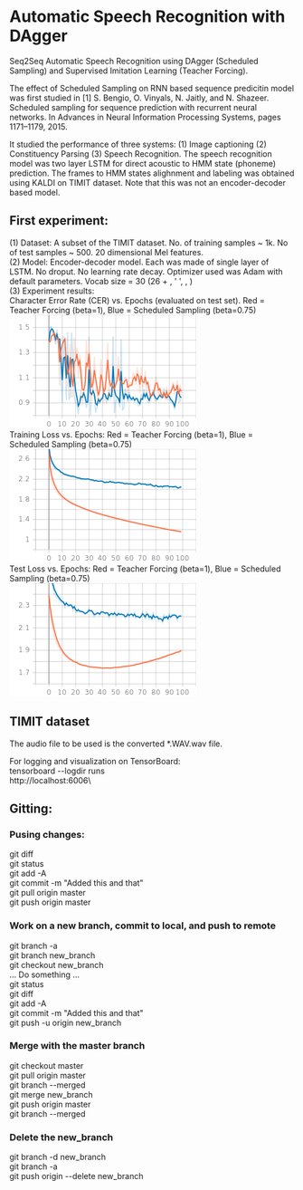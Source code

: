 # Automatic Speech Recognition with DAgger
Seq2Seq Automatic Speech Recognition using DAgger (Scheduled Sampling) and Supervised Imitation Learning (Teacher Forcing).


The effect of Scheduled Sampling on RNN based sequence predicitin model was first studied in [1] S. Bengio, O. Vinyals, N. Jaitly, and N. Shazeer. Scheduled sampling for sequence prediction with recurrent neural networks. In Advances in Neural Information Processing Systems, pages 1171–1179, 2015.

It studied the performance of three systems: (1) Image captioning (2) Constituency Parsing (3) Speech Recognition. The speech recognition model was two layer LSTM for direct acoustic to HMM state (phoneme) prediction. The frames to HMM states alighnment and labeling was obtained using KALDI on TIMIT dataset. Note that this was not an encoder-decoder based model.


## First experiment:
(1) Dataset: A subset of the TIMIT dataset. No. of training samples ~ 1k. No of test samples ~ 500. 20 dimensional Mel features.\
(2) Model: Encoder-decoder model. Each was made of single layer of LSTM. No droput. No learning rate decay. Optimizer used was Adam with default parameters. Vocab size = 30 (26 + <PAD>, ' ', <SOS>, <EOS>)\
(3) Experiment results:\
Character Error Rate (CER) vs. Epochs (evaluated on test set). Red = Teacher Forcing (beta=1), Blue = Scheduled Sampling (beta=0.75)\
![alt text](./plots/Test_CER.png)\
Training Loss vs. Epochs: Red = Teacher Forcing (beta=1), Blue = Scheduled Sampling (beta=0.75)\
![alt text](./plots/Train_loss.png)\
Test Loss vs. Epochs: Red = Teacher Forcing (beta=1), Blue = Scheduled Sampling (beta=0.75)\
![alt text](./plots/Test_loss.png)



## TIMIT dataset
The audio file to be used is the converted *.WAV.wav file.


For logging and visualization on TensorBoard:\
tensorboard --logdir runs\
http://localhost:6006\

## Gitting:
### Pusing changes:
git diff\
git status\
git add -A\
git commit -m "Added this and that"\
git pull origin master\
git push origin master
### Work on a new branch, commit to local, and push to remote
git branch -a\
git branch new_branch\
git checkout new_branch\
... Do something ...\
git status\
git diff\
git add -A\
git commit -m "Added this and that"\
git push -u origin new_branch
### Merge with the master branch
git checkout master\
git pull origin master\
git branch --merged\
git merge new_branch\
git push origin master\
git branch --merged
### Delete the new_branch
git branch -d new_branch\
git branch -a\
git push origin --delete new_branch
